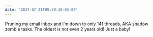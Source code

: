 ```yaml
---
date: '2017-07-21T09:39:30-05:00'
---
```

Pruning my email inbox and I’m down to only 141 threads, AKA shadow zombie tasks. The oldest is not even 2 years old! Just a baby! 
